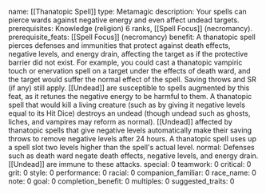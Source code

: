 name: [[Thanatopic Spell]]
type: Metamagic
description: Your spells can pierce wards against negative energy and even affect undead targets.
prerequisites: Knowledge (religion) 6 ranks, [[Spell Focus]] (necromancy).
prerequisite_feats: [[Spell Focus]] (necromancy)
benefit: A thanatopic spell pierces defenses and immunities that protect against death effects, negative levels, and energy drain, affecting the target as if the protective barrier did not exist. For example, you could cast a thanatopic vampiric touch or enervation spell on a target under the effects of death ward, and the target would suffer the normal effect of the spell. Saving throws and SR (if any) still apply. [[Undead]] are susceptible to spells augmented by this feat, as it retunes the negative energy to be harmful to them. A thanatopic spell that would kill a living creature (such as by giving it negative levels equal to its Hit Dice) destroys an undead (though undead such as ghosts, liches, and vampires may reform as normal). [[Undead]] affected by thanatopic spells that give negative levels automatically make their saving throws to remove negative levels after 24 hours. A thanatopic spell uses up a spell slot two levels higher than the spell's actual level.
normal: Defenses such as death ward negate death effects, negative levels, and energy drain. [[Undead]] are immune to these attacks.
special: 0
teamwork: 0
critical: 0
grit: 0
style: 0
performance: 0
racial: 0
companion_familiar: 0
race_name: 0
note: 0
goal: 0
completion_benefit: 0
multiples: 0
suggested_traits: 0
